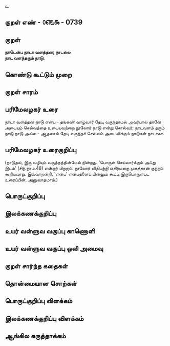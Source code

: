 உ

## குறள் எண் - ௦௭௩௯ - 0739


## குறள் 
**நாடென்ப நாடா வளத்தன; நாடல்ல**   
**நாட வளந்தரும் நாடு.**

## கொண்டு கூட்டும் முறை



## குறள் சாரம் 


## பரிமேலழகர் உரை

நாடா வளத்தன நாடு என்ப - தங்கண் வாழ்வார் தேடி வருந்தாமல் அவர்பால் தானே அடையும் செல்வத்தை உடையவற்றை நூலோர் நாடு என்று சொல்வர்; நாடவளம் தரும் நாடு நாடு அல்ல - ஆதலால் தேடி வருந்தச் செல்வம் அடைவிக்கும் நாடுகள் நாடாகா. 

## பரிமேலழகர் உரைகுறிப்பு   

(நாடுதல், இரு வழியும் வருத்தத்தின்மேல் நின்றது. 'பொருள் செய்வார்க்கும் அஃது இடம்' (சிந்.நாம.48) என்றார் பிறரும். நூலோர் விதிபற்றி எதிர்மறை முகத்தான் குற்றம் கூறியவாறு. இவ்வாறன்றி, 'என்ப' என்பதனைப் பின்னும் கூட்டி இருபொருள்பட உரைப்பின், அனுவாதமாம்.)

## பொருட்குறிப்பு 


## இலக்கணக்குறிப்பு  


## உயர் வள்ளுவ வகுப்பு காணொளி


## உயர் வள்ளுவ வகுப்பு ஒலி அமைவு 

 
## குறள் சார்ந்த கதைகள் 


## தொன்மையான சொற்கள்


## பொருட்குறிப்பு விளக்கம்


## இலக்கணக்குறிப்பு விளக்கம்


## ஆங்கில கருத்தாக்கம் 


